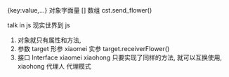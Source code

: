 {key:value,...} 对象字面量
[] 数组
cst.send_flower()

talk in js
现实世界到 js 
1. 对象就只有属性和方法,
2. 参数 target 形参 xiaomei 实参
target.receiverFlower()
3. 接口 Interface 
xiaomei xiaohong 只要实现了同样的方法, 就可以互换使用,
xiaohong 代理人 代理模式